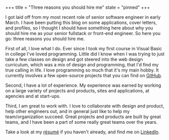 +++
title = "Three reasons you should hire me"
state = "pinned"
+++

I got laid off from my most recent role of senior software engineer in early March. I have been putting this blog on some applications, cover letters, and profiles, so I thought I should have something here about why you should hire me as your senior fullstack or front-end engineer. So here you go: three reasons you should hire me.

First of all, I love what I do. Ever since I took my first course in Visual Basic in college I've loved programming. Little did I know when I was trying to just take a few classes on design and got steered into the web design curriculum, which was a mix of design and programming, that I'd find my true calling in life. I love programming so much that it's my main hobby. It currently involves a few open-source projects that you can find on [GitHub](https://github.com/erickmerchant).

Second, I have a lot of experience. My experience was earned by working on a large variety of projects and products, sites and applications, at agencies and at start-ups.

Third, I am great to work with. I love to collaborate with design and product, help other engineers out, and in general just like to help my team/organization succeed. Great projects and products are built by great teams, and I have been a part of some really great teams over the years.

Take a look at my [résumé](https://resume.erickmerchant.com/) if you haven't already, and find me on [LinkedIn](https://www.linkedin.com/in/erick-merchant-346296117/).
